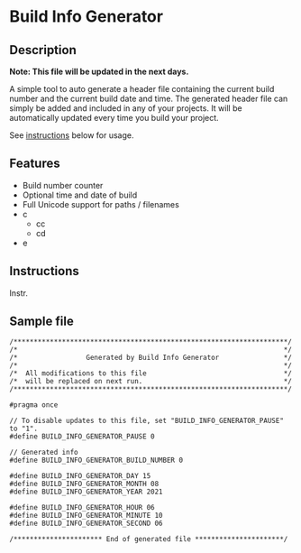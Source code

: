 # Build Info Generator

## Description

**Note: This file will be updated in the next days.**

A simple tool to auto generate a header file containing the current build number and the current build date and time.
The generated header file can simply be added and included in any of your projects. It will be automatically updated every time you build your project.

See [instructions](#Instructions) below for usage.

## Features
- Build number counter
- Optional time and date of build
- Full Unicode support for paths / filenames
- c
  - cc
  - cd
- e


## Instructions

Instr.

## Sample file

~~~{.cpp}
/********************************************************************/
/*                                                                  */
/*                 Generated by Build Info Generator                */
/*                                                                  */
/*  All modifications to this file                                  */
/*  will be replaced on next run.                                   */
/********************************************************************/

#pragma once

// To disable updates to this file, set "BUILD_INFO_GENERATOR_PAUSE" to "1".
#define BUILD_INFO_GENERATOR_PAUSE 0

// Generated info
#define BUILD_INFO_GENERATOR_BUILD_NUMBER 0

#define BUILD_INFO_GENERATOR_DAY 15
#define BUILD_INFO_GENERATOR_MONTH 08
#define BUILD_INFO_GENERATOR_YEAR 2021

#define BUILD_INFO_GENERATOR_HOUR 06
#define BUILD_INFO_GENERATOR_MINUTE 10
#define BUILD_INFO_GENERATOR_SECOND 06

/********************** End of generated file **********************/
~~~
